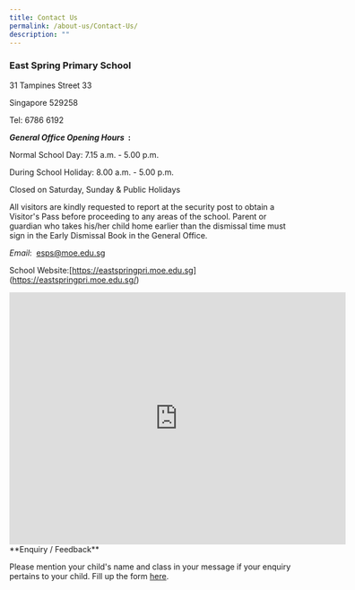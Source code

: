 ```yaml
---
title: Contact Us
permalink: /about-us/Contact-Us/
description: ""
---
```

### East Spring Primary School

31 Tampines Street 33

Singapore 529258

Tel: 6786 6192

**_General Office Opening Hours_&nbsp;&nbsp;:**

Normal School Day: 7.15 a.m. - 5.00 p.m.

During School Holiday: 8.00 a.m. - 5.00 p.m.

Closed on Saturday, Sunday &amp; Public Holidays

All visitors are kindly requested to report at the security post to obtain a Visitor's Pass before proceeding to any areas of the school. Parent or guardian who takes his/her child home earlier than the dismissal time must sign in the Early Dismissal Book in the General Office.

_Email_:&nbsp;&nbsp;[esps@moe.edu.sg](mailto:esps@moe.edu.sg)

School Website:[https://eastspringpri.moe.edu.sg]
(https://eastspringpri.moe.edu.sg/)

<iframe loading="lazy" allowfullscreen="" style="border:0;" height="450" width="600" src="https://www.google.com/maps/embed?pb=!1m18!1m12!1m3!1d3988.706031179161!2d103.95965111475401!3d1.3529445990132476!2m3!1f0!2f0!3f0!3m2!1i1024!2i768!4f13.1!3m3!1m2!1s0x31da3ce2b0e87141%3A0x55d7eb3bd1a15628!2sEast%20Spring%20Primary%20School!5e0!3m2!1sen!2ssg!4v1677217759607!5m2!1sen!2ssg"></iframe>
<br>
**Enquiry / Feedback**

Please mention your child's name and class in your message if your enquiry pertains to your child. Fill up the form&nbsp;[here](http://forms.cwp.sg/eastspringpri/Form32GO9).